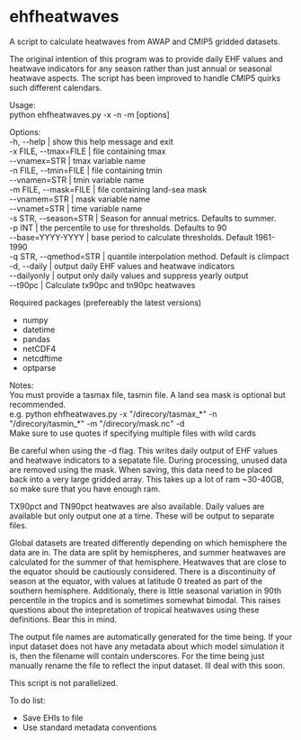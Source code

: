 # ehfheatwaves
A script to calculate heatwaves from AWAP and CMIP5 gridded datasets.

The original intention of this program was to provide daily EHF values and
heatwave indicators for any season rather than just annual or seasonal
heatwave aspects. The script has been improved to handle CMIP5 quirks
such different calendars.

Usage:  
python ehfheatwaves.py -x <FILE> -n <FILE> -m <FILE> [options]

Options:  
  -h, --help | show this help message and exit  
  -x FILE, --tmax=FILE | file containing tmax  
  --vnamex=STR | tmax variable name  
  -n FILE, --tmin=FILE | file containing tmin  
  --vnamen=STR | tmin variable name  
  -m FILE, --mask=FILE | file containing land-sea mask  
  --vnamem=STR | mask variable name  
  --vnamet=STR | time variable name  
  -s STR, --season=STR | Season for annual metrics. Defaults to summer.   
  -p INT | the percentile to use for thresholds. Defaults to 90  
  --base=YYYY-YYYY | base period to calculate thresholds. Default 1961-1990  
  -q STR, --qmethod=STR | quantile interpolation method. Default is climpact  
  -d, --daily | output daily EHF values and heatwave indicators  
  --dailyonly | output only daily values and suppress yearly output  
  --t90pc | Calculate tx90pc and tn90pc heatwaves  

Required packages (prefereably the latest versions)  
 * numpy
 * datetime
 * pandas
 * netCDF4
 * netcdftime
 * optparse

Notes:  
You must provide a tasmax file, tasmin file. A land sea mask is optional but recommended.  
e.g. python ehfheatwaves.py -x "/direcory/tasmax_\*" -n "/direcory/tasmin_*" -m "/direcory/mask.nc" -d  
Make sure to use quotes if specifying multiple files with wild cards

Be careful when using the -d flag. This writes daily output of EHF values 
and heatwave indicators to a sepatate file. During processing, unused data 
are removed using the mask. When saving, this data need to be placed back 
into a very large gridded array. This takes up a lot of ram ~30-40GB, so 
make sure that you have enough ram.

TX90pct and TN90pct heatwaves are also available. Daily values are available but only output one at a time. 
These will be output to separate files.

Global datasets are treated differently depending on which hemisphere the 
data are in. The data are split by hemispheres, and summer heatwaves are
calculated for the summer of that hemisphere. Heatwaves that are close to 
the equator should be cautiously considered. There is a discontinuity of 
season at the equator, with values at latitude 0 treated as part of the
southern hemisphere. Additionaly, there is little seasonal variation in 90th 
percentile in the tropics and is sometimes somewhat bimodal. This raises 
questions about the intepretation of tropical heatwaves using these definitions.
Bear this in mind.

The output file names are automatically generated for the time being. If your 
input dataset does not have any metadata about which model simulation it is, 
then the filename will contain underscores. For the time being just manually rename
the file to reflect the input dataset. Ill deal with this soon. 

This script is not parallelized.

To do list:
 * Save EHIs to file
 * Use standard metadata conventions
